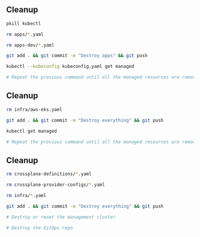 <!-- .slide: class="center" -->
<!-- .slide: data-background="data-background="linear-gradient(to bottom right, rgba(25,151,181,0.8), rgba(87,185,72,0.8)), url(../img/background/cleanup.jpg) center / cover" -->
## Cleanup

```bash
pkill kubectl

rm apps/*.yaml

rm apps-dev/*.yaml

git add . && git commit -m "Destroy apps" && git push

kubectl --kubeconfig kubeconfig.yaml get managed

# Repeat the previous command until all the managed resources are removed (except `object` and `release` resources)
```


<!-- .slide: class="center" -->
<!-- .slide: data-background="data-background="linear-gradient(to bottom right, rgba(25,151,181,0.8), rgba(87,185,72,0.8)), url(../img/background/cleanup.jpg) center / cover" -->
## Cleanup

```bash
rm infra/aws-eks.yaml

git add . && git commit -m "Destroy everything" && git push

kubectl get managed

# Repeat the previous command until all the managed resources are removed (except `object` and `release` resources)
```


<!-- .slide: class="center" -->
<!-- .slide: data-background="data-background="linear-gradient(to bottom right, rgba(25,151,181,0.8), rgba(87,185,72,0.8)), url(../img/background/cleanup.jpg) center / cover" -->
## Cleanup

```bash
rm crossplane-definitions/*.yaml

rm crossplane-provider-configs/*.yaml

rm infra/*.yaml

git add . && git commit -m "Destroy everything" && git push

# Destroy or reset the management cluster

# Destroy the GitOps repo
```
